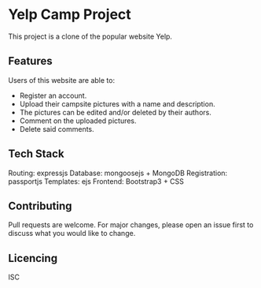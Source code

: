 # Yelp Camp Project

This project is a clone of the popular website Yelp.

## Features

Users of this website are able to:
- Register an account.
- Upload their campsite pictures with a name and description.
- The pictures can be edited and/or deleted by their authors.
- Comment on the uploaded pictures.
- Delete said comments.

## Tech Stack

Routing: expressjs
Database: mongoosejs + MongoDB
Registration: passportjs
Templates: ejs
Frontend: Bootstrap3 + CSS

## Contributing
Pull requests are welcome. For major changes, please open an issue first to discuss what you would like to change.

## Licencing
ISC
